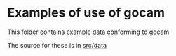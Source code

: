 # Examples of use of gocam

This folder contains example data conforming to gocam

The source for these is in [src/data](../src/data/examples)
